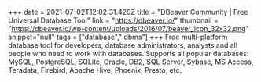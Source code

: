 +++
date = 2021-07-02T12:02:31.429Z
title = "DBeaver Community | Free Universal Database Tool"
link = "https://dbeaver.io/"
thumbnail = "https://dbeaver.io/wp-content/uploads/2016/07/beaver_icon_32x32.png"
snippet="null"
tags = ["database"," dbms"]
+++
Free multi-platform database tool for developers, database administrators, analysts and all people who need to work with databases. Supports all popular databases: MySQL, PostgreSQL, SQLite, Oracle, DB2, SQL Server, Sybase, MS Access, Teradata, Firebird, Apache Hive, Phoenix, Presto, etc.
